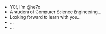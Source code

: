 - YO!, I’m @he7o
- A student of Computer Science Engineering...
- Looking forward to learn with you...
- ...
- ...

<!---
he7o/he7o is a ✨ special ✨ repository because its `README.md` (this file) appears on your GitHub profile.
You can click the Preview link to take a look at your changes.
--->
